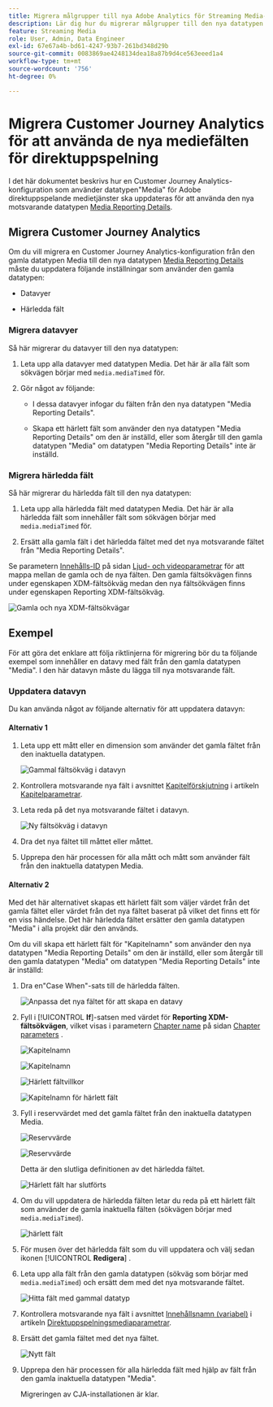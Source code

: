 ```yaml
---
title: Migrera målgrupper till nya Adobe Analytics för Streaming Media-datatyp
description: Lär dig hur du migrerar målgrupper till den nya datatypen Adobe Analytics for Streaming Media
feature: Streaming Media
role: User, Admin, Data Engineer
exl-id: 67e67a4b-bd61-4247-93b7-261bd348d29b
source-git-commit: 0083869ae4248134dea18a87b9d4ce563eeed1a4
workflow-type: tm+mt
source-wordcount: '756'
ht-degree: 0%

---
```


# Migrera Customer Journey Analytics för att använda de nya mediefälten för direktuppspelning

I det här dokumentet beskrivs hur en Customer Journey Analytics-konfiguration som använder datatypen&quot;Media&quot; för Adobe direktuppspelande medietjänster ska uppdateras för att använda den nya motsvarande datatypen [Media Reporting Details](https://experienceleague.adobe.com/en/docs/experience-platform/xdm/data-types/media-reporting-details).

## Migrera Customer Journey Analytics

Om du vill migrera en Customer Journey Analytics-konfiguration från den gamla datatypen Media till den nya datatypen [Media Reporting Details](https://experienceleague.adobe.com/en/docs/experience-platform/xdm/data-types/media-reporting-details) måste du uppdatera följande inställningar som använder den gamla datatypen:

* Datavyer

* Härledda fält

### Migrera datavyer

Så här migrerar du datavyer till den nya datatypen:

1. Leta upp alla datavyer med datatypen Media. Det här är alla fält som sökvägen börjar med `media.mediaTimed` för.

1. Gör något av följande:

   * I dessa datavyer infogar du fälten från den nya datatypen &quot;Media Reporting Details&quot;.

   * Skapa ett härlett fält som använder den nya datatypen &quot;Media Reporting Details&quot; om den är inställd, eller som återgår till den gamla datatypen &quot;Media&quot; om datatypen &quot;Media Reporting Details&quot; inte är inställd.

### Migrera härledda fält

Så här migrerar du härledda fält till den nya datatypen:

1. Leta upp alla härledda fält med datatypen Media. Det här är alla härledda fält som innehåller fält som sökvägen börjar med `media.mediaTimed` för.

1. Ersätt alla gamla fält i det härledda fältet med det nya motsvarande fältet från &quot;Media Reporting Details&quot;.

Se parametern [Innehålls-ID](https://experienceleague.adobe.com/en/docs/media-analytics/using/implementation/variables/audio-video-parameters#content-id) på sidan [Ljud- och videoparametrar](https://experienceleague.adobe.com/en/docs/media-analytics/using/implementation/variables/audio-video-parameters) för att mappa mellan de gamla och de nya fälten. Den gamla fältsökvägen finns under egenskapen XDM-fältsökväg medan den nya fältsökvägen finns under egenskapen Reporting XDM-fältsökväg.

![Gamla och nya XDM-fältsökvägar](assets/field-paths-updated.jpeg)

## Exempel

För att göra det enklare att följa riktlinjerna för migrering bör du ta följande exempel som innehåller en datavy med fält från den gamla datatypen &quot;Media&quot;. I den här datavyn måste du lägga till nya motsvarande fält.

### Uppdatera datavyn

Du kan använda något av följande alternativ för att uppdatera datavyn:

#### Alternativ 1

1. Leta upp ett mått eller en dimension som använder det gamla fältet från den inaktuella datatypen.

   ![Gammal fältsökväg i datavyn](assets/old-field-data-view.jpeg)

1. Kontrollera motsvarande nya fält i avsnittet [Kapitelförskjutning](https://experienceleague.adobe.com/en/docs/media-analytics/using/implementation/variables/chapter-parameters#chapter-offset) i artikeln [Kapitelparametrar](https://experienceleague.adobe.com/en/docs/media-analytics/using/implementation/variables/chapter-parameters).

1. Leta reda på det nya motsvarande fältet i datavyn.

   ![Ny fältsökväg i datavyn](assets/new-field-data-view.jpeg)

1. Dra det nya fältet till måttet eller måttet.

1. Upprepa den här processen för alla mått och mått som använder fält från den inaktuella datatypen Media.

#### Alternativ 2

Med det här alternativet skapas ett härlett fält som väljer värdet från det gamla fältet eller värdet från det nya fältet baserat på vilket det finns ett för en viss händelse. Det här härledda fältet ersätter den gamla datatypen &quot;Media&quot; i alla projekt där den används.

Om du vill skapa ett härlett fält för &quot;Kapitelnamn&quot; som använder den nya datatypen &quot;Media Reporting Details&quot; om den är inställd, eller som återgår till den gamla datatypen &quot;Media&quot; om datatypen &quot;Media Reporting Details&quot; inte är inställd:

1. Dra en&quot;Case When&quot;-sats till de härledda fälten.

   ![Anpassa det nya fältet för att skapa en datavy](assets/create-derived-field2.jpeg)

1. Fyll i [!UICONTROL **If**]-satsen med värdet för **Reporting XDM-fältsökvägen**, vilket visas i parametern [Chapter name](https://experienceleague.adobe.com/en/docs/media-analytics/using/implementation/variables/chapter-parameters#chapter-name) på sidan [Chapter parameters](https://experienceleague.adobe.com/en/docs/media-analytics/using/implementation/variables/chapter-parameters) .

   ![Kapitelnamn](assets/chapter-name.jpeg)

   ![Kapitelnamn](assets/chapter-name2.jpeg)

   ![Härlett fältvillkor](assets/derived-field-condition.jpeg)

   ![Kapitelnamn för härlett fält](assets/derived-field-chapter-name.jpeg)

1. Fyll i reservvärdet med det gamla fältet från den inaktuella datatypen Media.

   ![Reservvärde](assets/fallback-value.jpeg)

   ![Reservvärde](assets/fallback-value2.jpeg)

   Detta är den slutliga definitionen av det härledda fältet.

   ![Härlett fält har slutförts](assets/derived-field-complete.jpeg)

1. Om du vill uppdatera de härledda fälten letar du reda på ett härlett fält som använder de gamla inaktuella fälten (sökvägen börjar med `media.mediaTimed`).

   ![härlett fält](assets/old-derived-field.jpeg)

1. För musen över det härledda fält som du vill uppdatera och välj sedan ikonen [!UICONTROL **Redigera**] .

1. Leta upp alla fält från den gamla datatypen (sökväg som börjar med `media.mediaTimed`) och ersätt dem med det nya motsvarande fältet.

   ![Hitta fält med gammal datatyp](assets/locate-fields-with-old-datatype.jpeg)

1. Kontrollera motsvarande nya fält i avsnittet [Innehållsnamn (variabel)](https://experienceleague.adobe.com/en/docs/media-analytics/using/implementation/variables/audio-video-parameters#content-name-variable) i artikeln [Direktuppspelningsmediaparametrar](https://experienceleague.adobe.com/en/docs/media-analytics/using/implementation/variables/audio-video-parameters#content-name-variable).

1. Ersätt det gamla fältet med det nya fältet.

   ![Nytt fält](assets/derived-field-new.jpeg)

1. Upprepa den här processen för alla härledda fält med hjälp av fält från den gamla inaktuella datatypen &quot;Media&quot;.

   Migreringen av CJA-installationen är klar.
